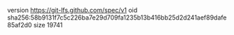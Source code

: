 version https://git-lfs.github.com/spec/v1
oid sha256:58b9131f7c5c226ba7e29d709fa1235b13b416bb25d2d241aef89dafe85af2d0
size 19741
